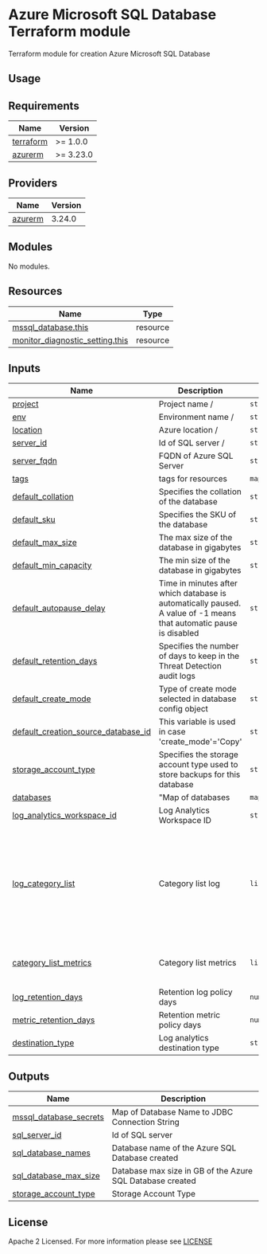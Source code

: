 # Azure Microsoft SQL Database Terraform module
Terraform module for creation Azure Microsoft SQL Database

## Usage

<!-- BEGIN_TF_DOCS -->
## Requirements

| Name                                                                      | Version   |
| ------------------------------------------------------------------------- | --------- |
| <a name="requirement_terraform"></a> [terraform](#requirement\_terraform) | >= 1.0.0  |
| <a name="requirement_azurerm"></a> [azurerm](#requirement\_azurerm)       | >= 3.23.0 |

## Providers

| Name                                                          | Version |
| ------------------------------------------------------------- | ------- |
| <a name="provider_azurerm"></a> [azurerm](#provider\_azurerm) | 3.24.0  |

## Modules

No modules.

## Resources

| Name                                                                                                                                                          | Type     |
|---------------------------------------------------------------------------------------------------------------------------------------------------------------| -------- |
| [mssql_database.this](https://registry.terraform.io/providers/hashicorp/azurerm/latest/docs/resources/mssql_database)                                 | resource |
| [monitor_diagnostic_setting.this](https://registry.terraform.io/providers/hashicorp/azurerm/latest/docs/resources/monitor_diagnostic_setting) | resource |

## Inputs

| Name                                                                                                                                                | Description                                                                                                        | Type               | Default                      | Required |
|-----------------------------------------------------------------------------------------------------------------------------------------------------| ------------------------------------------------------------------------------------------------------------------ | ------------------ | ---------------------------- | :------: |
| <a name="input_project"></a> [project](#input\_project)                                                                                             | Project name / | `string`  | n/a  | yes | 
| <a name="input_env"></a> [env](#input\_env)                                                                                                         | Environment name / | `string`  | n/a  | yes |
| <a name="input_location"></a> [location](#input\_location)                                                                                          | Azure location / | `string`  | n/a  | yes |
| <a name="input_server_id"></a> [server\_id](#input\_server\_id)                                                                                     | Id of SQL server / | `string`  | n/a  | yes | 
| <a name="input_server_fqdn"></a> [server\_fqdn](#input\_server\_fqdn)                                                                               | FQDN of Azure SQL Server | `string` | n/a | yes |
| <a name="input_tags"></a> [tags](#input\_tags)                                                                                                      | tags for resources | `map(string)` | {} | no |
| <a name="input_default_collation"></a> [default\_collation](#input\_default\_collation)                                                             | Specifies the collation of the database | `string` | SQL_Latin1_General_CP1_CI_AS | no |
| <a name="input_default_sku"></a> [default\_sku](#input\_default\_sku)                                                                               | Specifies the SKU of the database | `string` | GP_S_Gen5_1 | no |
| <a name="input_default_max_size"></a> [default\_max_size](#input\_default\_max\_size)                                                               | The max size of the database in gigabytes | `string` | 20 | no |
| <a name="input_default_min_capacity"></a> [default\_min\_capacity](#input\_default\_min\_capacity)                                                  | The min size of the database in gigabytes | `string` | 0.5 | no |
| <a name="input_default_autopause_delay"></a> [default\_autopause\_delay](#input\_default\_autopause\_delay)                                         | Time in minutes after which database is automatically paused. A value of -1 means that automatic pause is disabled | `string` | 60 | no |
| <a name="input_default_retention_days"></a> [default\_retention\_days](#input\_default\_retention\_days)                                            | Specifies the number of days to keep in the Threat Detection audit logs | `string` | 3 | no |
| <a name="input_default_create_mode"></a> [default\_create\_mode](#input\_default\_create\_mode)                                                     | Type of create mode selected in database config object | `string` | Default | no |
| <a name="input_default_creation_source_database_id"></a> [default\_creation\_source\_database\_id](#input\_default\_creation\_source\_database\_id) | This variable is used in case 'create_mode'='Copy' | `string` | null | no |
| <a name="input_storage_account_type"></a> [storage\_account\_type](#input\_storage\_account\_type)                                                  | Specifies the storage account type used to store backups for this database | `string` | ZRS | no |
| <a name="input_databases"></a> [databases](#input\_databases)                                                                                       | "Map of databases | `map(map(string))` | {} | no |
| <a name="input_log_analytics_workspace_id"></a> [log\_analytics\_workspace\_id](#input\_log\_analytics\_workspace\_id)                              | Log Analytics Workspace ID | `string` | n/a | no |
| <a name="input_log_category_list"></a> [log\_category\_list](#input\_log\_category\_list)                                                           | Category list log | `list(any)` | <pre>[<br> "QueryStoreRuntimeStatistics", <br> "QueryStoreWaitStatistics", <br> "QueryStoreWaitStatistics", <br> "Errors", <br> "DatabaseWaitStatistics", <br> "Timeouts", <br> "Blocks", <br> "Deadlocks" <br>]</pre> | no |
| <a name="input_category_list_metrics"></a> [category\_list\_metrics](#input\_category\_list\_metrics)                                               | Category list metrics | `list(any)` | <pre>[<br> "Basic", <br> "WorkloadManagement" <br>]</pre> | no |
| <a name="input_log_retention_days"></a> [log\_retention\_days](#input\_log\_retention\_days)                                                        | Retention log policy days | `number` | 7 | no |
| <a name="input_metric_retention_days"></a> [metric\_retention\_days](#input\_metric\_retention\_days)                                               | Retention metric policy days | `number` | 7 | no |
| <a name="input_destination_type"></a> [destination\_type](#input\_destination\_type)                                                                | Log analytics destination type | `string` | Dedicated | no |

## Outputs

| Name                                                                                                       | Description                                               |
| ---------------------------------------------------------------------------------------------------------- | --------------------------------------------------------- |
| <a name="output_mssql_database_secrets"></a> [mssql\_database\_secrets](#output\_mssql\_database\_secrets) | Map of Database Name to JDBC Connection String            |
| <a name="output_sql_server_id"></a> [sql\_server\_id](#output\_sql\_server\_id)                            | Id of SQL server                                          |
| <a name="output_sql_database_names"></a> [sql\_database\_names](#output\_sql\_database\_names)             | Database name of the Azure SQL Database created           |
| <a name="output_sql_database_max_size"></a> [sql\_database\_max\_size](#output\_sql\_database\_max\_size)  | Database max size in GB of the Azure SQL Database created |
| <a name="output_storage_account_type"></a> [storage\_account\_type](#output\_storage\_account\_type)       | Storage Account Type                                      |
<!-- END_TF_DOCS -->

## License

Apache 2 Licensed. For more information please see [LICENSE](https://github.com/data-platform-hq/terraform-azurerm-mssql-database/blob/main/LICENSE)
